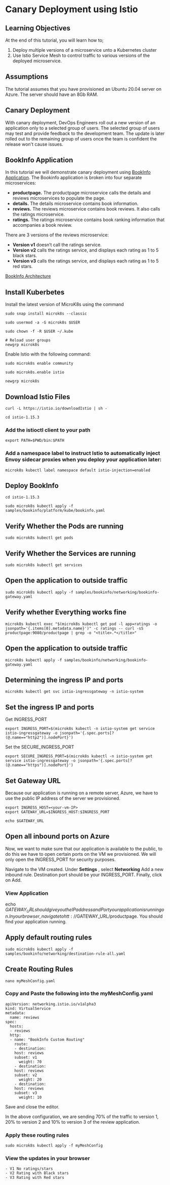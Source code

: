 # Canary Deployment using Istio

## Learning Objectives
At the end of this tutorial, you will learn how to;
1. Deploy multiple versions of a microservice unto a Kubernetes cluster
2. Use Istio Service Mesh to control traffic to various versions of the deployed microservice.

## Assumptions
The tutorial assumes that you have provisioned an Ubuntu 20.04 server on Azure.
The server should have an 8Gb RAM.

## Canary Deployment
With canary deployment, DevOps Engineers roll out a new version of an application only to a selected group of users.
The selected group of users may test and provide feedback to the development team. The update is later rolled out to the remaining 
group of users once the team is confident the release won't cause issues.

## BookInfo Application
In this tutorial we will demonstrate canary deployment using [BookInfo Application](https://istio.io/latest/docs/examples/bookinfo/).
The Bookinfo application is broken into four separate microservices:

* **productpage.** The productpage microservice calls the details and reviews microservices to populate the page.
* **details.** The details microservice contains book information.
* **reviews.** The reviews microservice contains book reviews. It also calls the ratings microservice.
* **ratings.** The ratings microservice contains book ranking information that accompanies a book review.


There are 3 versions of the reviews microservice:

* **Version v1** doesn’t call the ratings service.
* **Version v2** calls the ratings service, and displays each rating as 1 to 5 black stars.
* **Version v3** calls the ratings service, and displays each rating as 1 to 5 red stars.

[BookInfo Architecture](https://istio.io/latest/docs/examples/bookinfo/noistio.svg)

## Install Kuberbetes
Install the latest version of MicroK8s using the command

    sudo snap install microk8s --classic
    
    sudo usermod -a -G microk8s $USER
	
	sudo chown -f -R $USER ~/.kube
    
    # Reload user groups
    newgrp microk8s

Enable Istio with the following command:
    
    sudo microk8s enable community
    
    sudo microk8s.enable istio
    
    newgrp microk8s
## Download Istio Files
    
    curl -L https://istio.io/downloadIstio | sh -

    cd istio-1.15.3

### Add the istioctl client to your path 
    
    export PATH=$PWD/bin:$PATH
    
### Add a namespace label to instruct Istio to automatically inject Envoy sidecar proxies when you deploy your application later:    
    
    microk8s kubectl label namespace default istio-injection=enabled
    
## Deploy BookInfo
    
    cd istio-1.15.3
    
    sudo microk8s kubectl apply -f samples/bookinfo/platform/kube/bookinfo.yaml
    
## Verify Whether the Pods are running
    
    sudo microk8s kubectl get pods

## Verify Whether the Services are running
    
    sudo microk8s kubectl get services
 
    
## Open the application to outside traffic

    sudo microk8s kubectl apply -f samples/bookinfo/networking/bookinfo-gateway.yaml
    
## Verify whether Everything works fine
	microk8s kubectl exec "$(microk8s kubectl get pod -l app=ratings -o jsonpath='{.items[0].metadata.name}')" -c ratings -- curl -sS productpage:9080/productpage | grep -o "<title>.*</title>"
<title>Simple Bookstore App</title>


## Open the application to outside traffic
	
	microk8s kubectl apply -f samples/bookinfo/networking/bookinfo-gateway.yaml

## Determining the ingress IP and ports

	microk8s kubectl get svc istio-ingressgateway -n istio-system
	

## Set the ingress IP and ports

Get INGRESS_PORT

	export INGRESS_PORT=$(microk8s kubectl -n istio-system get service istio-ingressgateway -o jsonpath='{.spec.ports[?(@.name=="http2")].nodePort}')

Set the SECURE_INGRESS_PORT

	export SECURE_INGRESS_PORT=$(microk8s kubectl -n istio-system get service istio-ingressgateway -o jsonpath='{.spec.ports[?(@.name=="https")].nodePort}')



## Set Gateway URL
Because our application is running on a remote server, Azure, we have to use the public IP address of the server we provisioned.
	
	export INGRESS_HOST=<your-vm-IP>
	export GATEWAY_URL=$INGRESS_HOST:$INGRESS_PORT
	
	echo $GATEWAY_URL

## Open all inbound ports on Azure
Now, we want to make sure that our application is available to the public, to do this we have to open certain ports on the VM we provisioned.
We will only open the INGRESS_PORT for security purposes.

Navigate to the VM created. Under **Settings** , select **Networking**
Add a new inbound rule. Destination port should be your INGRESS_PORT. Finally, click on Add.

### View Application
echo $GATEWAY_URL should give you the IP address and Port your application is running on.
In your browser, navigate to htt://$GATEWAY_URL/productpage. You should find your application running.

## Apply default routing rules

	sudo microk8s kubectl apply -f samples/bookinfo/networking/destination-rule-all.yaml
	
## Create Routing Rules

	nano myMeshConfig.yaml

### Copy and Paste the following into the myMeshConfig.yaml

	apiVersion: networking.istio.io/v1alpha3
	kind: VirtualService
	metadata:
	  name: reviews
	spec:
	  hosts:
	  - reviews
	  http:
	  - name: "BookInfo Custom Routing"
	    route:
	    - destination:
		host: reviews
		subset: v1
	      weight: 70
	    - destination:
		host: reviews
		subset: v2
	      weight: 20
	    - destination:
		host: reviews
		subset: v3
	      weight: 10   
      



Save and close the editor.

In the above configuration, we are sending 70% of the traffic to version 1, 20% to version 2 and 10% to version 3 of the review application.

### Apply these routing rules

	sudo microk8s kubectl apply -f myMeshConfig

### View the updates in your browser

	- V1 No ratings/stars
	- V2 Rating with Black stars
	- V3 Rating with Red stars
	
